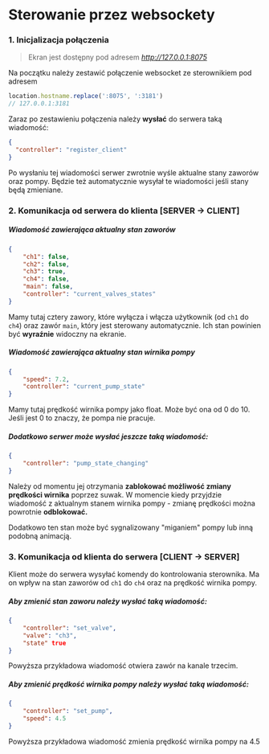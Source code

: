 # Sterowanie przez websockety

### 1. Inicjalizacja połączenia

> Ekran jest dostępny pod adresem *http://127.0.0.1:8075*

Na początku należy zestawić połączenie websocket ze sterownikiem pod adresem
```javascript
location.hostname.replace(':8075', ':3181')
// 127.0.0.1:3181
```

Zaraz po zestawieniu połączenia należy **wysłać** do serwera taką wiadomość:
```json
{
  "controller": "register_client"
}
```

Po wysłaniu tej wiadomości serwer zwrotnie wyśle aktualne stany zaworów oraz pompy. Będzie też automatycznie wysyłał te wiadomości jeśli stany będą zmieniane.

### 2. Komunikacja od serwera do klienta [SERVER -> CLIENT]
##### Wiadomość zawierająca aktualny stan zaworów
```json 
{
    "ch1": false,
    "ch2": false,
    "ch3": true,
    "ch4": false,
    "main": false,
    "controller": "current_valves_states"
}
```
Mamy tutaj cztery zawory, które wyłącza i włącza użytkownik (od `ch1` do `ch4`) oraz zawór `main`, który jest sterowany automatycznie. Ich stan powinien być **wyraźnie** widoczny na ekranie.

##### Wiadomość zawierająca aktualny stan wirnika pompy
```json 
{
    "speed": 7.2,
    "controller": "current_pump_state"
}
```
Mamy tutaj prędkość wirnika pompy jako float. Może być ona od 0 do 10. Jeśli jest 0 to znaczy, że pompa nie pracuje.

##### Dodatkowo serwer może wysłać jeszcze taką wiadomość:
```json 
{
    "controller": "pump_state_changing"
}
```
Należy od momentu jej otrzymania **zablokować możliwość zmiany prędkości wirnika** poprzez suwak. W momencie kiedy przyjdzie wiadomość z aktualnym stanem wirnika pompy - zmianę prędkości można powrotnie **odblokować.**

Dodatkowo ten stan może być sygnalizowany "miganiem" pompy lub inną podobną animacją.


### 3. Komunikacja od klienta do serwera [CLIENT -> SERVER]
Klient może do serwera wysyłać komendy do kontrolowania sterownika. Ma on wpływ na stan zaworów od `ch1` do `ch4` oraz na prędkość wirnika pompy.

##### Aby zmienić stan zaworu należy wysłać taką wiadomość:
```json 
{
    "controller": "set_valve",
    "valve": "ch3",
    "state" true
}
```
Powyższa przykładowa wiadomość otwiera zawór na kanale trzecim.

##### Aby zmienić prędkość wirnika pompy należy wysłać taką wiadomość:
```json 
{
    "controller": "set_pump",
    "speed": 4.5
}
```
Powyższa przykładowa wiadomość zmienia prędkość wirnika pompy na 4.5